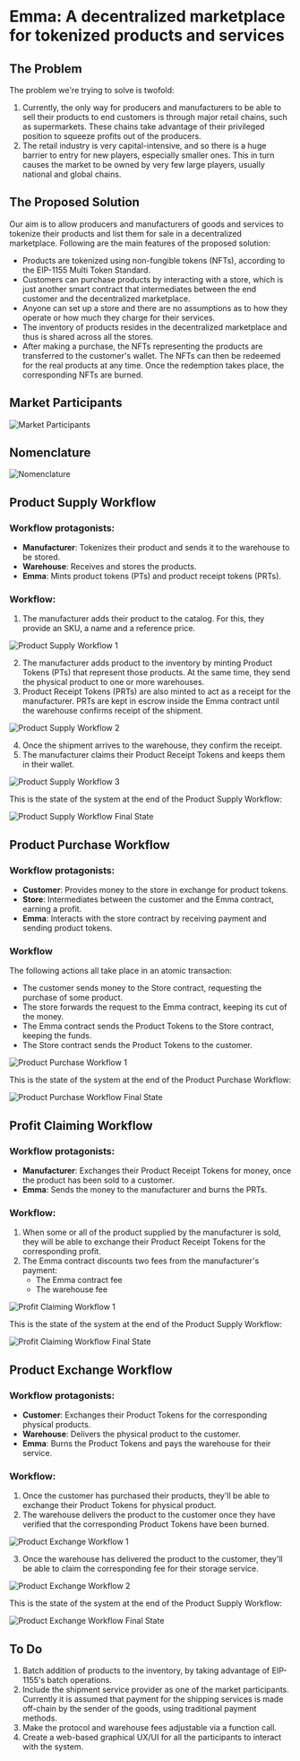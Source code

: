# Emma: A decentralized marketplace for tokenized products and services

## The Problem

The problem we're trying to solve is twofold:

1. Currently, the only way for producers and manufacturers to be able to sell their products to end customers is through major retail chains, such as supermarkets. These chains take advantage of their privileged position to squeeze profits out of the producers.
2. The retail industry is very capital-intensive, and so there is a huge barrier to entry for new players, especially smaller ones. This in turn causes the market to be owned by very few large players, usually national and global chains.

## The Proposed Solution

Our aim is to allow producers and manufacturers of goods and services to tokenize their products and list them for sale in a decentralized marketplace.
Following are the main features of the proposed solution:
* Products are tokenized using non-fungible tokens (NFTs), according to the EIP-1155 Multi Token Standard.
* Customers can purchase products by interacting with a store, which is just another smart contract that intermediates between the end customer and the decentralized marketplace.
* Anyone can set up a store and there are no assumptions as to how they operate or how much they charge for their services.
* The inventory of products resides in the decentralized marketplace and thus is shared across all the stores. 
* After making a purchase, the NFTs representing the products are transferred to the customer's wallet. The NFTs can then be redeemed for the real products at any time. Once the redemption takes place, the corresponding NFTs are burned.

## Market Participants

![Market Participants](/docs/market_participants.png)

## Nomenclature

![Nomenclature](/docs/nomenclature.png)

## Product Supply Workflow

### Workflow protagonists:

* **Manufacturer**: Tokenizes their product and sends it to the warehouse to be stored.
* **Warehouse**: Receives and stores the products.
* **Emma**: Mints product tokens (PTs) and product receipt tokens (PRTs).

### Workflow:
1. The manufacturer adds their product to the catalog. For this, they provide an SKU, a name and a reference price.

![Product Supply Workflow 1](/docs/psw1.png)

2. The manufacturer adds product to the inventory by minting Product Tokens (PTs) that represent those products. At the same time, they send the physical product to one or more warehouses.
3. Product Receipt Tokens (PRTs) are also minted to act as a receipt for the manufacturer. PRTs are kept in escrow inside the Emma contract until the warehouse confirms receipt of the shipment.

![Product Supply Workflow 2](/docs/psw2.png)

4. Once the shipment arrives to the warehouse, they confirm the receipt.
5. The manufacturer claims their Product Receipt Tokens and keeps them in their wallet.

![Product Supply Workflow 3](/docs/psw3.png)

This is the state of the system at the end of the Product Supply Workflow:

![Product Supply Workflow Final State](/docs/psw_fs.png)

## Product Purchase Workflow

### Workflow protagonists:
* **Customer**: Provides money to the store in exchange for product tokens.
* **Store**: Intermediates between the customer and the Emma contract, earning a profit.
* **Emma**: Interacts with the store contract by receiving payment and sending product tokens.

### Workflow

The following actions all take place in an atomic transaction:
* The customer sends money to the Store contract, requesting the purchase of some product.
* The store forwards the request to the Emma contract, keeping its cut of the money.
* The Emma contract sends the Product Tokens to the Store contract, keeping the funds.
* The Store contract sends the Product Tokens to the customer.

![Product Purchase Workflow 1](/docs/ppw1.png)

This is the state of the system at the end of the Product Purchase Workflow:

![Product Purchase Workflow Final State](/docs/ppw_fs.png)

## Profit Claiming Workflow

### Workflow protagonists:

* **Manufacturer**: Exchanges their Product Receipt Tokens for money, once the product has been sold to a customer.
* **Emma**: Sends the money to the manufacturer and burns the PRTs.

### Workflow:

1. When some or all of the product supplied by the manufacturer is sold, they will be able to exchange their Product Receipt Tokens for the corresponding profit.
2. The Emma contract discounts two fees from the manufacturer's payment:
    * The Emma contract fee
    * The warehouse fee

![Profit Claiming Workflow 1](/docs/pcw1.png)

This is the state of the system at the end of the Product Supply Workflow:

![Profit Claiming Workflow Final State](/docs/pcw_fs.png)


## Product Exchange Workflow

### Workflow protagonists:

* **Customer**: Exchanges their Product Tokens for the corresponding physical products.
* **Warehouse**: Delivers the physical product to the customer.
* **Emma**: Burns the Product Tokens and pays the warehouse for their service.

### Workflow:

1. Once the customer has purchased their products, they'll be able to exchange their Product Tokens for physical product.
2. The warehouse delivers the product to the customer once they have verified that the corresponding Product Tokens have been burned.

![Product Exchange Workflow 1](/docs/pew1.png)

3. Once the warehouse has delivered the product to the customer, they'll be able to claim the corresponding fee for their storage service.

![Product Exchange Workflow 2](/docs/pew2.png)

This is the state of the system at the end of the Product Supply Workflow:

![Product Exchange Workflow Final State](/docs/pew_fs.png)


## To Do

1. Batch addition of products to the inventory, by taking advantage of EIP-1155's batch operations.
2. Include the shipment service provider as one of the market participants. Currently it is assumed that payment for the shipping services is made off-chain by the sender of the goods, using traditional payment methods.
3. Make the protocol and warehouse fees adjustable via a function call.
4. Create a web-based graphical UX/UI for all the participants to interact with the system.

